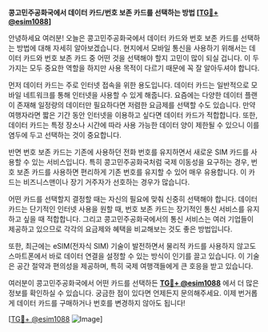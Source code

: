 **콩고민주공화국에서 데이터 카드/번호 보존 카드를 선택하는 방법 [[TG💪+ @esim1088](https://t.me/s/esim1088)]**

안녕하세요 여러분! 오늘은 콩고민주공화국에서 데이터 카드와 번호 보존 카드를 선택하는 방법에 대해 자세히 알아보겠습니다. 현지에서 모바일 통신을 사용하기 위해서는 데이터 카드와 번호 보존 카드 중 어떤 것을 선택해야 할지 고민이 많이 되실 겁니다. 이 두 가지는 모두 중요한 역할을 하지만 사용 목적이 다르기 때문에 꼭 잘 알아두셔야 합니다.

먼저 데이터 카드는 주로 인터넷 접속을 위한 용도입니다. 데이터 카드는 일반적으로 모바일 네트워크를 통해 인터넷을 사용할 수 있게 해줍니다. 요즘에는 다양한 데이터 플랜이 존재해 일정량의 데이터만 필요하다면 저렴한 요금제를 선택할 수도 있습니다. 만약 여행자라면 짧은 기간 동안 인터넷을 이용하고 싶다면 데이터 카드가 적합합니다. 또한, 데이터 카드는 특정 장소나 시간에 따라 사용 가능한 데이터 양이 제한될 수 있으니 이를 염두에 두고 선택하는 것이 중요합니다.

반면 번호 보존 카드는 기존에 사용하던 전화 번호를 유지하면서 새로운 SIM 카드를 사용할 수 있는 서비스입니다. 특히 콩고민주공화국처럼 국제 이동성을 요구하는 경우, 번호 보존 카드를 사용하면 편리하게 기존 번호를 유지할 수 있어 매우 유용합니다. 이 카드는 비즈니스맨이나 장기 거주자가 선호하는 경우가 많습니다.

어떤 카드를 선택할지 결정할 때는 자신의 필요에 맞춰 신중히 선택해야 합니다. 데이터 카드는 단기적인 인터넷 사용을 원할 때, 번호 보존 카드는 장기적인 통신 서비스를 유지하고 싶을 때 적합합니다. 그리고 콩고민주공화국에서의 통신 서비스는 여러 기업들이 제공하고 있으므로 각각의 요금제와 혜택을 비교해보는 것도 좋은 방법입니다.

또한, 최근에는 eSIM(전자식 SIM) 기술이 발전하면서 물리적 카드를 사용하지 않고도 스마트폰에서 바로 데이터 연결을 설정할 수 있는 방식이 인기를 끌고 있습니다. 이 기술은 공간 절약과 편의성을 제공하며, 특히 국제 여행객들에게 큰 호응을 받고 있습니다.

여러분이 콩고민주공화국에서 어떤 카드를 선택하든 **[TG💪+ @esim1088](https://t.me/s/esim1088)** 에서 더 많은 정보를 확인하실 수 있습니다. 궁금한 점이 있다면 언제든지 문의해주세요. 이제 번거롭게 데이터 카드를 구매하거나 번호를 변경하지 않아도 됩니다!

[[TG💪+ @esim1088](https://t.me/s/esim1088) ![Image](https://i.postimg.cc/Y0z9fWf4/image.png)]